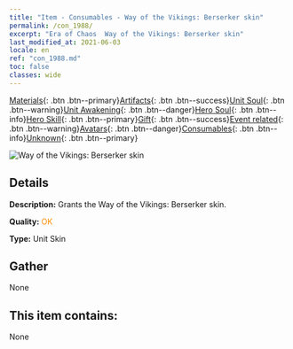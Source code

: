 ```yaml
---
title: "Item - Consumables - Way of the Vikings: Berserker skin"
permalink: /con_1988/
excerpt: "Era of Chaos  Way of the Vikings: Berserker skin"
last_modified_at: 2021-06-03
locale: en
ref: "con_1988.md"
toc: false
classes: wide
---
```

 [Materials](/Items/){: .btn .btn--primary}[Artifacts](/Items/Artifacts/){: .btn .btn--success}[Unit Soul](/Items/UnitSoul/){: .btn .btn--warning}[Unit Awakening](/Items/UnitAwakening/){: .btn .btn--danger}[Hero Soul](/Items/HeroSoul/){: .btn .btn--info}[Hero Skill](/Items/HeroSkill/){: .btn .btn--primary}[Gift](/Items/Gift/){: .btn .btn--success}[Event related](/Items/Events/){: .btn .btn--warning}[Avatars](/Items/Avatars/){: .btn .btn--danger}[Consumables](/Items/Consumables/){: .btn .btn--info}[Unknown](/Items/Unknown/){: .btn .btn--primary}

 ![Way of the Vikings: Berserker skin](/images/u/ti_kuangzhanshipifu.jpg)

## Details
 **Description:** Grants the Way of the Vikings: Berserker skin.

 **Quality:** <span style="color: #FF8C00">OK</span>

 **Type:** Unit Skin

## Gather

  None

## This item contains:

  None

